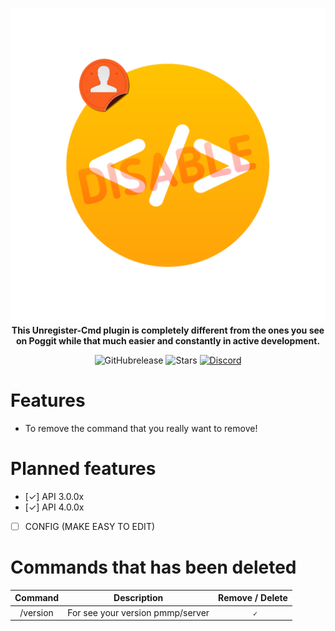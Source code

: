 <p align="center">
    <a href="https://github.com/Arzxy/Unregister-Cmd"><img src="https://github.com/Arzxy/Unregister-Cmd/blob/master/icon.png"></img></a><br>
    <b>This Unregister-Cmd plugin is completely different from the ones you see on Poggit while that much easier and constantly in active development.</b>
</p>

<p align="center">
    <img alt="GitHubrelease" src="https://img.shields.io/github/v/release/Arzxy/Unregister-Cmd?label=release&sort=semver">
      <img alt="Stars" src= "https://img.shields.io/github/stars/Arzxy/Unregister-Cmd?style=for-the-badge">
    <a href="https://discord.gg/QfVEVTY"><img src="https://img.shields.io/discord/837701868649709568?label=discord&color=7289DA&logo=discord" alt="Discord" /></a>
</p>


# Features 

- To remove the command that you really want to remove!

# Planned features

- [✓] API 3.0.0x
- [✓] API 4.0.0x
- [ ] CONFIG (MAKE EASY TO EDIT)

# Commands that has been deleted

|Command|Description|Remove / Delete|
|:--:|:--:|:--:|
|/version|For see your version pmmp/server |` ✓`
